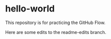 # hello-world
This repository is for practicing the GitHub Flow.

Here are some edits to the readme-edits branch.
